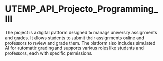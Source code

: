 # UTEMP_API_Projecto_Programming_III
The project is a digital platform designed to manage university assignments and grades. It allows students to submit their assignments online and professors to review and grade them. The platform also includes simulated AI for automatic grading and supports various roles like students and professors, each with specific permissions.
